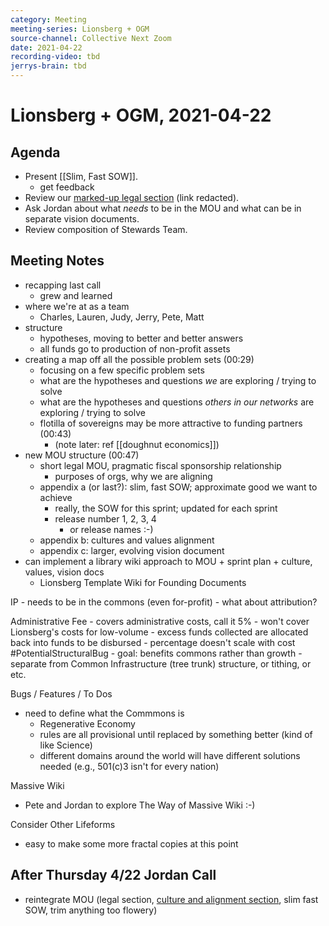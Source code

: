 ```yaml
---
category: Meeting
meeting-series: Lionsberg + OGM
source-channel: Collective Next Zoom
date: 2021-04-22
recording-video: tbd
jerrys-brain: tbd
---
```

# Lionsberg + OGM, 2021-04-22

## Agenda

- Present [[Slim, Fast SOW]].
    - get feedback
- Review our [marked-up legal section]() (link redacted).
- Ask Jordan about what _needs_ to be in the MOU and what can be in separate vision documents.
- Review composition of Stewards Team.

## Meeting Notes

- recapping last call
    - grew and learned
- where we're at as a team
    - Charles, Lauren, Judy, Jerry, Pete, Matt
- structure
    - hypotheses, moving to better and better answers
    - all funds go to production of non-profit assets
- creating a map off all the possible problem sets (00:29)
    - focusing on a few specific problem sets
    - what are the hypotheses and questions _we_ are exploring / trying to solve
    - what are the hypotheses and questions _others in our networks_ are exploring / trying to solve
    - flotilla of sovereigns may be more attractive to funding partners (00:43)
		- (note later: ref [[doughnut economics]])
- new MOU structure (00:47)
    - short legal MOU, pragmatic fiscal sponsorship relationship
        - purposes of orgs, why we are aligning
    - appendix a (or last?): slim, fast SOW; approximate good we want to achieve
        - really, the SOW for this sprint; updated for each sprint
        - release number 1, 2, 3, 4
            - or release names :-)
    - appendix b: cultures and values alignment
    - appendix c: larger, evolving vision document
- can implement a library wiki approach to MOU + sprint plan + culture, values, vision docs
    - Lionsberg Template Wiki for Founding Documents

IP
    - needs to be in the commons (even for-profit)
    - what about attribution?

Administrative Fee
    - covers administrative costs, call it 5%
        - won't cover Lionsberg's costs for low-volume
        - excess funds collected are allocated back into funds to be disbursed
        - percentage doesn't scale with cost #PotentialStructuralBug
            - goal: benefits commons rather than growth
    - separate from Common Infrastructure (tree trunk) structure, or tithing, or etc.
    
Bugs / Features / To Dos
- need to define what the Commmons is
    - Regenerative Economy
    - rules are all provisional until replaced by something better (kind of like Science)
    - different domains around the world will have different solutions needed (e.g., 501\(c\)3 isn't for every nation)

Massive Wiki
- Pete and Jordan to explore The Way of Massive Wiki :-)

Consider Other Lifeforms
- easy to make some more fractal copies at this point

## After Thursday 4/22 Jordan Call

- reintegrate MOU (legal section, [culture and alignment section](https://docs.google.com/document/d/1HQ6XSRPMbFH0XV31YwKSfmfdB_XrobA4/edit), slim fast SOW, trim anything too flowery)


